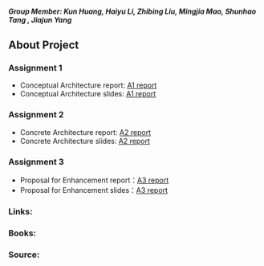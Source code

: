 ##### Group Member: Kun Huang, Haiyu Li, Zhibing Liu, Mingjia Mao, Shunhao Tang , Jiajun Yang  

## About Project


### Assignment 1
+ Conceptual Architecture report: [A1 report](https://docs.google.com/document/d/1nOGzHhzaYwbautL0PXo9t7KIq_W6nciP9Jz87lj-xR4/edit?usp=sharing)
+ Conceptual Architecture slides: [A1 report](https://devvv121.github.io/)

### Assignment 2
+ Concrete Architecture report: [A2 report](https://devvv121.github.io/)
+ Concrete Architecture slides: [A2 report](https://devvv121.github.io/)

### Assignment 3
+ Proposal for Enhancement report：[A3 report](https://devvv121.github.io/)
+ Proposal for Enhancement slides：[A3 report](https://devvv121.github.io/)

### Links:

### Books:

### Source:


